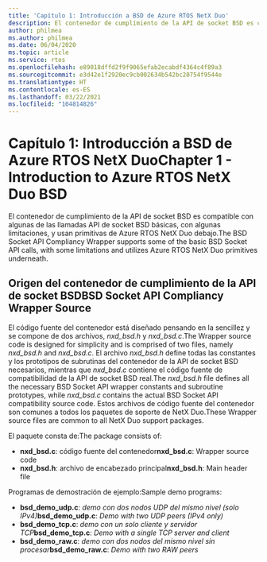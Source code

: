 ```yaml
---
title: 'Capítulo 1: Introducción a BSD de Azure RTOS NetX Duo'
description: El contenedor de cumplimiento de la API de socket BSD es compatible con algunas de las llamadas API de socket BSD básicas, con algunas limitaciones, y usan primitivas de Azure RTOS NetX Duo debajo.
author: philmea
ms.author: philmea
ms.date: 06/04/2020
ms.topic: article
ms.service: rtos
ms.openlocfilehash: e89018dffd2f9f9065efab2ecabdf4364c4f89a3
ms.sourcegitcommit: e3d42e1f2920ec9cb002634b542bc20754f9544e
ms.translationtype: HT
ms.contentlocale: es-ES
ms.lasthandoff: 03/22/2021
ms.locfileid: "104814826"
---
```

# <a name="chapter-1---introduction-to-azure-rtos-netx-duo-bsd"></a><span data-ttu-id="e8fa5-103">Capítulo 1: Introducción a BSD de Azure RTOS NetX Duo</span><span class="sxs-lookup"><span data-stu-id="e8fa5-103">Chapter 1 - Introduction to Azure RTOS NetX Duo BSD</span></span>

<span data-ttu-id="e8fa5-104">El contenedor de cumplimiento de la API de socket BSD es compatible con algunas de las llamadas API de socket BSD básicas, con algunas limitaciones, y usan primitivas de Azure RTOS NetX Duo debajo.</span><span class="sxs-lookup"><span data-stu-id="e8fa5-104">The BSD Socket API Compliancy Wrapper supports some of the basic BSD Socket API calls, with some limitations and utilizes Azure RTOS NetX Duo primitives underneath.</span></span>

## <a name="bsd-socket-api-compliancy-wrapper-source"></a><span data-ttu-id="e8fa5-105">Origen del contenedor de cumplimiento de la API de socket BSD</span><span class="sxs-lookup"><span data-stu-id="e8fa5-105">BSD Socket API Compliancy Wrapper Source</span></span>

<span data-ttu-id="e8fa5-106">El código fuente del contenedor está diseñado pensando en la sencillez y se compone de dos archivos, *nxd_bsd.h* y *nxd_bsd.c*.</span><span class="sxs-lookup"><span data-stu-id="e8fa5-106">The Wrapper source code is designed for simplicity and is comprised of two files, namely *nxd_bsd.h* and *nxd_bsd.c*.</span></span> <span data-ttu-id="e8fa5-107">El archivo *nxd_bsd.h* define todas las constantes y los prototipos de subrutinas del contenedor de la API de socket BSD necesarios, mientras que *nxd_bsd.c* contiene el código fuente de compatibilidad de la API de socket BSD real.</span><span class="sxs-lookup"><span data-stu-id="e8fa5-107">The *nxd_bsd.h* file defines all the necessary BSD Socket API wrapper constants and subroutine prototypes, while *nxd_bsd.c* contains the actual BSD Socket API compatibility source code.</span></span> <span data-ttu-id="e8fa5-108">Estos archivos de código fuente del contenedor son comunes a todos los paquetes de soporte de NetX Duo.</span><span class="sxs-lookup"><span data-stu-id="e8fa5-108">These Wrapper source files are common to all NetX Duo support packages.</span></span>

<span data-ttu-id="e8fa5-109">El paquete consta de:</span><span class="sxs-lookup"><span data-stu-id="e8fa5-109">The package consists of:</span></span>

- <span data-ttu-id="e8fa5-110">**nxd_bsd.c**: código fuente del contenedor</span><span class="sxs-lookup"><span data-stu-id="e8fa5-110">**nxd_bsd.c**: Wrapper source code</span></span>
- <span data-ttu-id="e8fa5-111">**nxd_bsd.h**: archivo de encabezado principal</span><span class="sxs-lookup"><span data-stu-id="e8fa5-111">**nxd_bsd.h**: Main header file</span></span>

<span data-ttu-id="e8fa5-112">Programas de demostración de ejemplo:</span><span class="sxs-lookup"><span data-stu-id="e8fa5-112">Sample demo programs:</span></span>

- <span data-ttu-id="e8fa5-113">**bsd_demo_udp.c**: *demo con dos nodos UDP del mismo nivel (solo IPv4)*</span><span class="sxs-lookup"><span data-stu-id="e8fa5-113">**bsd_demo_udp.c**: *Demo with two UDP peers (IPv4 only)*</span></span>
- <span data-ttu-id="e8fa5-114">**bsd_demo_tcp.c**: *demo con un solo cliente y servidor TCP*</span><span class="sxs-lookup"><span data-stu-id="e8fa5-114">**bsd_demo_tcp.c**: *Demo with a single TCP server and client*</span></span>
- <span data-ttu-id="e8fa5-115">**bsd_demo_raw.c**: *demo con dos nodos del mismo nivel sin procesar*</span><span class="sxs-lookup"><span data-stu-id="e8fa5-115">**bsd_demo_raw.c**: *Demo with two RAW peers*</span></span>